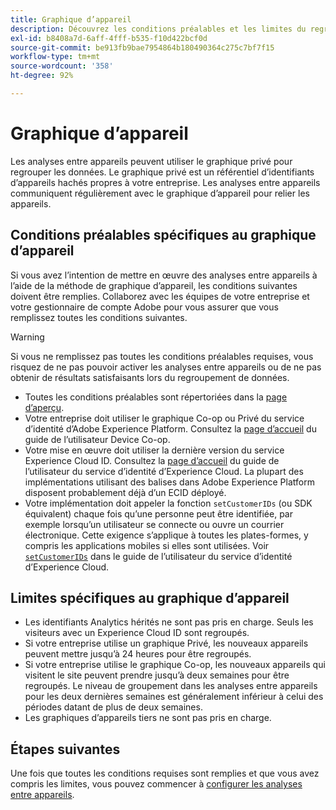 ```yaml
---
title: Graphique d’appareil
description: Découvrez les conditions préalables et les limites du regroupement de données à l’aide du graphique d’appareil.
exl-id: b8408a7d-6aff-4fff-b535-f10d422bcf0d
source-git-commit: be913fb9bae7954864b180490364c275c7bf7f15
workflow-type: tm+mt
source-wordcount: '358'
ht-degree: 92%

---
```


# Graphique d’appareil

Les analyses entre appareils peuvent utiliser le graphique privé pour regrouper les données. Le graphique privé est un référentiel d’identifiants d’appareils hachés propres à votre entreprise. Les analyses entre appareils communiquent régulièrement avec le graphique d’appareil pour relier les appareils.

## Conditions préalables spécifiques au graphique d’appareil

Si vous avez l’intention de mettre en œuvre des analyses entre appareils à l’aide de la méthode de graphique d’appareil, les conditions suivantes doivent être remplies. Collaborez avec les équipes de votre entreprise et votre gestionnaire de compte Adobe pour vous assurer que vous remplissez toutes les conditions suivantes.

>[!WARNING]
>
>Si vous ne remplissez pas toutes les conditions préalables requises, vous risquez de ne pas pouvoir activer les analyses entre appareils ou de ne pas obtenir de résultats satisfaisants lors du regroupement de données.

* Toutes les conditions préalables sont répertoriées dans la [page d’aperçu](overview.md).
* Votre entreprise doit utiliser le graphique Co-op ou Privé du service d’identité d’Adobe Experience Platform. Consultez la [page d’accueil](https://experienceleague.adobe.com/docs/device-co-op/using/home.html?lang=fr) du guide de l’utilisateur Device Co-op.
* Votre mise en œuvre doit utiliser la dernière version du service Experience Cloud ID. Consultez la [page d’accueil](https://experienceleague.adobe.com/docs/id-service/using/home.html?lang=fr) du guide de l’utilisateur du service d’identité d’Experience Cloud. La plupart des implémentations utilisant des balises dans Adobe Experience Platform disposent probablement déjà d’un ECID déployé.
* Votre implémentation doit appeler la fonction `setCustomerIDs` (ou SDK équivalent) chaque fois qu’une personne peut être identifiée, par exemple lorsqu’un utilisateur se connecte ou ouvre un courrier électronique. Cette exigence s’applique à toutes les plates-formes, y compris les applications mobiles si elles sont utilisées. Voir [`setCustomerIDs`](https://experienceleague.adobe.com/docs/id-service/using/id-service-api/methods/setcustomerids.html?lang=fr) dans le guide de l’utilisateur du service d’identité d’Experience Cloud.

## Limites spécifiques au graphique d’appareil

* Les identifiants Analytics hérités ne sont pas pris en charge. Seuls les visiteurs avec un Experience Cloud ID sont regroupés.
* Si votre entreprise utilise un graphique Privé, les nouveaux appareils peuvent mettre jusqu’à 24 heures pour être regroupés.
* Si votre entreprise utilise le graphique Co-op, les nouveaux appareils qui visitent le site peuvent prendre jusqu’à deux semaines pour être regroupés. Le niveau de groupement dans les analyses entre appareils pour les deux dernières semaines est généralement inférieur à celui des périodes datant de plus de deux semaines.
* Les graphiques d’appareils tiers ne sont pas pris en charge.

## Étapes suivantes

Une fois que toutes les conditions requises sont remplies et que vous avez compris les limites, vous pouvez commencer à [configurer les analyses entre appareils](setup.md).

